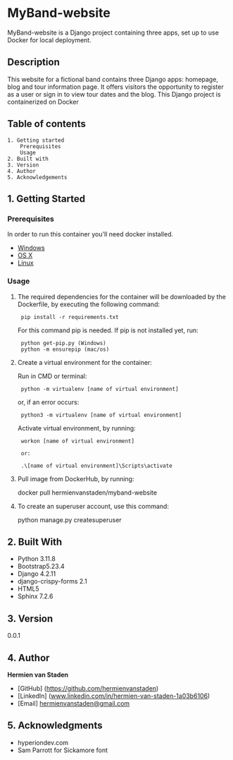 # MyBand-website

MyBand-website is a Django project containing three apps, set up to use Docker for local deployment.

## Description

This website for a fictional band contains three Django apps: homepage, blog and tour information page.
It offers visitors the opportunity to register as a user or sign in to view tour dates and the blog.
This Django project is containerized on Docker

## Table of contents
    1. Getting started
        Prerequisites
        Usage
    2. Built with
    3. Version
    4. Author
    5. Acknowledgements

## 1. Getting Started

### Prerequisites

In order to run this container you'll need docker installed.

* [Windows](https://docs.docker.com/windows/started)
* [OS X](https://docs.docker.com/mac/started/)
* [Linux](https://docs.docker.com/linux/started/)

### Usage

1. The required dependencies for the container will be downloaded by the Dockerfile, 
    by executing the following command:

        pip install -r requirements.txt

    For this command pip is needed. If pip is not installed yet, run:

        python get-pip.py (Windows)
        python -m ensurepip (mac/os) 

2. Create a virtual environment for the container:

    Run in CMD or terminal:

        python -m virtualenv [name of virtual environment] 

    or, if an error occurs:

        python3 -m virtualenv [name of virtual environment]
    
    Activate virtual environment, by running:

        workon [name of virtual environment]

        or:

        .\[name of virtual environment]\Scripts\activate  

3. Pull image from DockerHub, by running:

    docker pull hermienvanstaden/myband-website

4. To create an superuser account, use this command:

    python manage.py createsuperuser


## 2. Built With

* Python 3.11.8
* Bootstrap5.23.4
* Django 4.2.11
* django-crispy-forms 2.1
* HTML5
* Sphinx 7.2.6

## 3. Version

0.0.1

## 4. Author

**Hermien van Staden** 

* [GitHub] (https://github.com/hermienvanstaden)
* [LinkedIn] (www.linkedin.com/in/hermien-van-staden-1a03b6106)
* [Email] hermienvanstaden@gmail.com

## 5. Acknowledgments

* hyperiondev.com
* Sam Parrott for Sickamore font